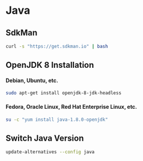 # Java

## SdkMan

```sh
curl -s "https://get.sdkman.io" | bash
```

## OpenJDK 8 Installation

#### Debian, Ubuntu, etc.

```sh
sudo apt-get install openjdk-8-jdk-headless
```

#### Fedora, Oracle Linux, Red Hat Enterprise Linux, etc.

```sh
su -c "yum install java-1.8.0-openjdk"
```

## Switch Java Version

```sh
update-alternatives --config java
```
